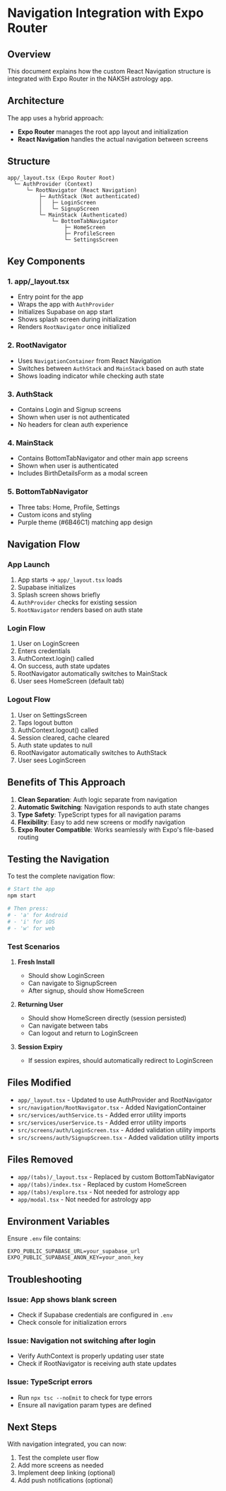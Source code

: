 # Navigation Integration with Expo Router

## Overview

This document explains how the custom React Navigation structure is integrated with Expo Router in the NAKSH astrology app.

## Architecture

The app uses a hybrid approach:
- **Expo Router** manages the root app layout and initialization
- **React Navigation** handles the actual navigation between screens

## Structure

```
app/_layout.tsx (Expo Router Root)
  └─ AuthProvider (Context)
      └─ RootNavigator (React Navigation)
          ├─ AuthStack (Not authenticated)
          │   ├─ LoginScreen
          │   └─ SignupScreen
          └─ MainStack (Authenticated)
              └─ BottomTabNavigator
                  ├─ HomeScreen
                  ├─ ProfileScreen
                  └─ SettingsScreen
```

## Key Components

### 1. app/_layout.tsx
- Entry point for the app
- Wraps the app with `AuthProvider`
- Initializes Supabase on app start
- Shows splash screen during initialization
- Renders `RootNavigator` once initialized

### 2. RootNavigator
- Uses `NavigationContainer` from React Navigation
- Switches between `AuthStack` and `MainStack` based on auth state
- Shows loading indicator while checking auth state

### 3. AuthStack
- Contains Login and Signup screens
- Shown when user is not authenticated
- No headers for clean auth experience

### 4. MainStack
- Contains BottomTabNavigator and other main app screens
- Shown when user is authenticated
- Includes BirthDetailsForm as a modal screen

### 5. BottomTabNavigator
- Three tabs: Home, Profile, Settings
- Custom icons and styling
- Purple theme (#6B46C1) matching app design

## Navigation Flow

### App Launch
1. App starts → `app/_layout.tsx` loads
2. Supabase initializes
3. Splash screen shows briefly
4. `AuthProvider` checks for existing session
5. `RootNavigator` renders based on auth state

### Login Flow
1. User on LoginScreen
2. Enters credentials
3. AuthContext.login() called
4. On success, auth state updates
5. RootNavigator automatically switches to MainStack
6. User sees HomeScreen (default tab)

### Logout Flow
1. User on SettingsScreen
2. Taps logout button
3. AuthContext.logout() called
4. Session cleared, cache cleared
5. Auth state updates to null
6. RootNavigator automatically switches to AuthStack
7. User sees LoginScreen

## Benefits of This Approach

1. **Clean Separation**: Auth logic separate from navigation
2. **Automatic Switching**: Navigation responds to auth state changes
3. **Type Safety**: TypeScript types for all navigation params
4. **Flexibility**: Easy to add new screens or modify navigation
5. **Expo Router Compatible**: Works seamlessly with Expo's file-based routing

## Testing the Navigation

To test the complete navigation flow:

```bash
# Start the app
npm start

# Then press:
# - 'a' for Android
# - 'i' for iOS
# - 'w' for web
```

### Test Scenarios

1. **Fresh Install**
   - Should show LoginScreen
   - Can navigate to SignupScreen
   - After signup, should show HomeScreen

2. **Returning User**
   - Should show HomeScreen directly (session persisted)
   - Can navigate between tabs
   - Can logout and return to LoginScreen

3. **Session Expiry**
   - If session expires, should automatically redirect to LoginScreen

## Files Modified

- `app/_layout.tsx` - Updated to use AuthProvider and RootNavigator
- `src/navigation/RootNavigator.tsx` - Added NavigationContainer
- `src/services/authService.ts` - Added error utility imports
- `src/services/userService.ts` - Added error utility imports
- `src/screens/auth/LoginScreen.tsx` - Added validation utility imports
- `src/screens/auth/SignupScreen.tsx` - Added validation utility imports

## Files Removed

- `app/(tabs)/_layout.tsx` - Replaced by custom BottomTabNavigator
- `app/(tabs)/index.tsx` - Replaced by custom HomeScreen
- `app/(tabs)/explore.tsx` - Not needed for astrology app
- `app/modal.tsx` - Not needed for astrology app

## Environment Variables

Ensure `.env` file contains:
```
EXPO_PUBLIC_SUPABASE_URL=your_supabase_url
EXPO_PUBLIC_SUPABASE_ANON_KEY=your_anon_key
```

## Troubleshooting

### Issue: App shows blank screen
- Check if Supabase credentials are configured in `.env`
- Check console for initialization errors

### Issue: Navigation not switching after login
- Verify AuthContext is properly updating user state
- Check if RootNavigator is receiving auth state updates

### Issue: TypeScript errors
- Run `npx tsc --noEmit` to check for type errors
- Ensure all navigation param types are defined

## Next Steps

With navigation integrated, you can now:
1. Test the complete user flow
2. Add more screens as needed
3. Implement deep linking (optional)
4. Add push notifications (optional)
